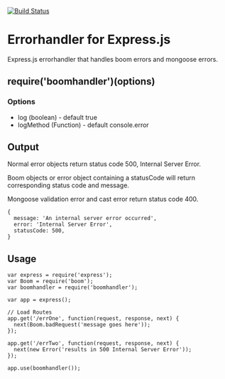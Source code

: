 [![Build Status](https://travis-ci.org/GlennGeenen/boomhandler.svg?branch=master)](https://travis-ci.org/GlennGeenen/boomhandler)

# Errorhandler for Express.js

Express.js errorhandler that handles boom errors and mongoose errors.

## require('boomhandler')(options)

### Options

- log (boolean) - default true
- logMethod (Function) - default console.error

## Output

Normal error objects return status code 500, Internal Server Error.

Boom objects or error object containing a statusCode will return corresponding status code and message.

Mongoose validation error and cast error return status code 400.

```
{
  message: 'An internal server error occurred',
  error: 'Internal Server Error',
  statusCode: 500,
}
```

## Usage

```
var express = require('express');
var Boom = require('boom');
var boomhandler = require('boomhandler');

var app = express();

// Load Routes
app.get('/errOne', function(request, response, next) {
  next(Boom.badRequest('message goes here'));
});

app.get('/errTwo', function(request, response, next) {
  next(new Error('results in 500 Internal Server Error'));
});

app.use(boomhandler());
```
